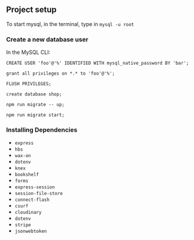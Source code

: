 <!-- Project Setup -->
## Project setup

To start mysql, in the terminal, type in `mysql -u root`

### Create a new database user
In the MySQL CLI:
```
CREATE USER 'foo'@'%' IDENTIFIED WITH mysql_native_password BY 'bar';
```

```
grant all privileges on *.* to 'foo'@'%';
```

```
FLUSH PRIVILEGES;
```

```
create database shop;
```

```
npm run migrate -- up;
```

```
npm run migrate start;
```


### Installing Dependencies
* `express`
* `hbs`
* `wax-on`
* `dotenv`
* `knex`
* `bookshelf`
* `forms`
* `express-session`
* `session-file-store`
* `connect-flash`
* `csurf`
* `cloudinary`
* `dotenv`
* `stripe`
* `jsonwebtoken`
